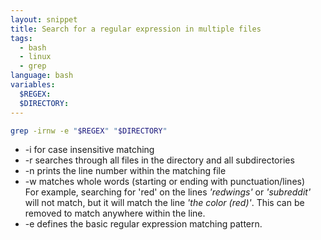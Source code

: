 ```yaml
---
layout: snippet
title: Search for a regular expression in multiple files
tags:
  - bash
  - linux
  - grep
language: bash
variables:
  $REGEX:
  $DIRECTORY:
---
```


```bash
grep -irnw -e "$REGEX" "$DIRECTORY"
```

* -i for case insensitive matching
* -r searches through all files in the directory and all subdirectories
* -n prints the line number within the matching file
* -w matches whole words (starting or ending with punctuation/lines)  
  For example, searching for 'red' on the lines _'redwings'_ or _'subreddit'_ will
  not match, but it will match the line _'the color (red)'_. This can be removed
  to match anywhere within the line.
* -e defines the basic regular expression matching pattern. 